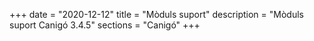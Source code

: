 +++
date        = "2020-12-12"
title       = "Mòduls suport"
description = "Mòduls suport Canigó 3.4.5"
sections    = "Canigó"
+++